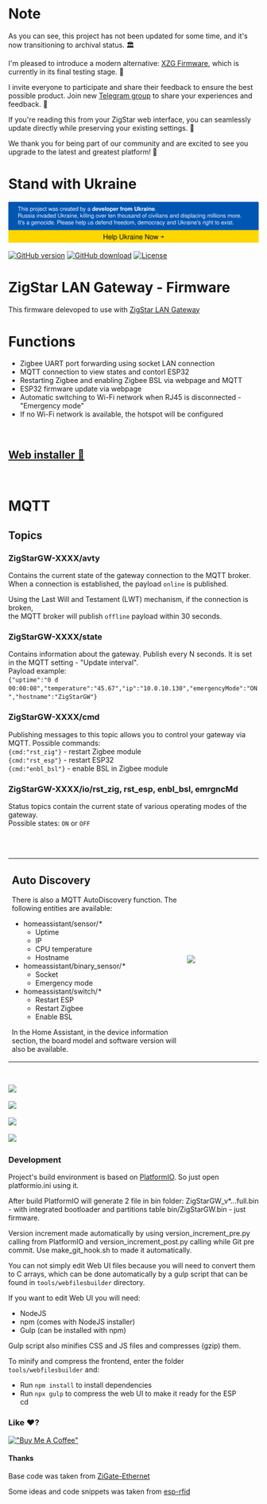 # Note 

As you can see, this project has not been updated for some time, and it's now transitioning to archival status. 🏛

I'm pleased to introduce a modern alternative: [XZG Firmware](https://xzg.xyzroe.cc/features/), which is currently in its final testing stage. 🚀

I invite everyone to participate and share their feedback to ensure the best possible product. 
Join new [Telegram group](https://t.me/xzg_fw) to share your experiences and feedback. 💌

If you're reading this from your ZigStar web interface, you can seamlessly update directly while preserving your existing settings. 👾

We thank you for being part of our community and are excited to see you upgrade to the latest and greatest platform! 🤝


# Stand with Ukraine
[![Stand With Ukraine](https://raw.githubusercontent.com/vshymanskyy/StandWithUkraine/main/banner-direct-single.svg)](https://stand-with-ukraine.pp.ua)

 
[![GitHub version](https://img.shields.io/github/release/xyzroe/ZigStarGW-FW.svg)](https://github.com/xyzroe/ZigStarGW-FW/releases)
[![GitHub download](https://img.shields.io/github/downloads/xyzroe/ZigStarGW-FW/total.svg)](https://github.com/xyzroe/ZigStarGW-FW/latest)
[![License](https://img.shields.io/github/license/xyzroe/ZigStarGW-FW.svg)](LICENSE.txt)


# ZigStar LAN Gateway - Firmware
This firmware delevoped to use with [ZigStar LAN Gateway](https://github.com/mercenaruss/zigstar_gateways)

# Functions
- Zigbee UART port forwarding using socket LAN connection
- MQTT connection to view states and contorl ESP32
- Restarting Zigbee and enabling Zigbee BSL via webpage and MQTT
- ESP32 firmware update via webpage
- Automatic switching to Wi-Fi network when RJ45 is disconnected - "Emergency mode"
- If no Wi-Fi network is available, the hotspot will be configured


<br>

## [Web installer 🚀](https://xyzroe.cc/ZigStarGW-FW/)  
  
<br>
  
# MQTT

## Topics

### ZigStarGW-XXXX/**avty**
Contains the current state of the gateway connection to the MQTT broker.   
When a connection is established, the payload ```online``` is published.  

Using the Last Will and Testament (LWT) mechanism, if the connection is broken,  
the MQTT broker will publish ```offline``` payload within 30 seconds.

### ZigStarGW-XXXX/**state**
Contains information about the gateway.
Publish every N seconds. It is set in the MQTT setting - "Update interval".  
Payload example:  
```{"uptime":"0 d 00:00:08","temperature":"45.67","ip":"10.0.10.130","emergencyMode":"ON","hostname":"ZigStarGW"}```

### ZigStarGW-XXXX/**cmd**
Publishing messages to this topic allows you to control your gateway via MQTT.
Possible commands:  
```{cmd:"rst_zig"}``` - restart Zigbee module  
```{cmd:"rst_esp"}``` - restart ESP32  
```{cmd:"enbl_bsl"}``` - enable BSL in Zigbee module  

### ZigStarGW-XXXX/io/**rst_zig**, **rst_esp**, **enbl_bsl**, **emrgncMd**

Status topics contain the current state of various operating modes of the gateway.  
Possible states: ```ON``` or ```OFF```

<br><br>

<table>
<tr>
<td width="70%">

## Auto Discovery
There is also a MQTT AutoDiscovery function.
The following entities are available:
- homeassistant/sensor/*
    - Uptime
    - IP
    - CPU temperature
    - Hostname
- homeassistant/binary_sensor/*
    - Socket
    - Emergency mode
- homeassistant/switch/*
    - Restart ESP
    - Restart Zigbee
    - Enable BSL


In the Home Assistant, in the device information section, the board model and software version will also be available.
</td>
<td><img src="https://github.com/xyzroe/ZigStarGW-FW/raw/main/images/HA_device.png"></td>
</tr>
</table>

<br>

![](https://github.com/xyzroe/ZigStarGW-FW/raw/main/images/main_eth.png)  

![](https://github.com/xyzroe/ZigStarGW-FW/raw/main/images/main_emergency_mode.png)  

![](https://github.com/xyzroe/ZigStarGW-FW/raw/main/images/logs.png)  

![](https://github.com/xyzroe/ZigStarGW-FW/raw/main/images/update.png)  


### Development

Project's build environment is based on [PlatformIO](http://platformio.org).
So just open platformio.ini using it.

After build PlatformIO will generate 2 file in bin folder:
ZigStarGW_v*.*.*.full.bin - with integrated bootloader and partitions table
bin/ZigStarGW.bin - just firmware.

Version increment made automatically by using  version_increment_pre.py calling from PlatformIO and version_increment_post.py calling while Git pre commit.
Use make_git_hook.sh to made it automatically.


You can not simply edit Web UI files because you will need to convert them to C arrays, which can be done automatically by a gulp script that can be found in ```tools/webfilesbuilder``` directory.

If you want to edit Web UI you will need:
* NodeJS
* npm (comes with NodeJS installer)
* Gulp (can be installed with npm)

Gulp script also minifies CSS and JS files and compresses (gzip) them.

To minify and compress the frontend, enter the folder ```tools/webfilesbuilder``` and:
* Run ```npm install``` to install dependencies  
* Run ```npx gulp``` to compress the web UI to make it ready for the ESP  
cd

### Like ♥️?
[!["Buy Me A Coffee"](https://www.buymeacoffee.com/assets/img/custom_images/orange_img.png)](https://www.buymeacoffee.com/xyzroe)

#### Thanks

Base code was taken from [ZiGate-Ethernet](https://github.com/fairecasoimeme/ZiGate-Ethernet)  

Some ideas and code snippets was taken from [esp-rfid](https://github.com/esprfid/esp-rfid)
